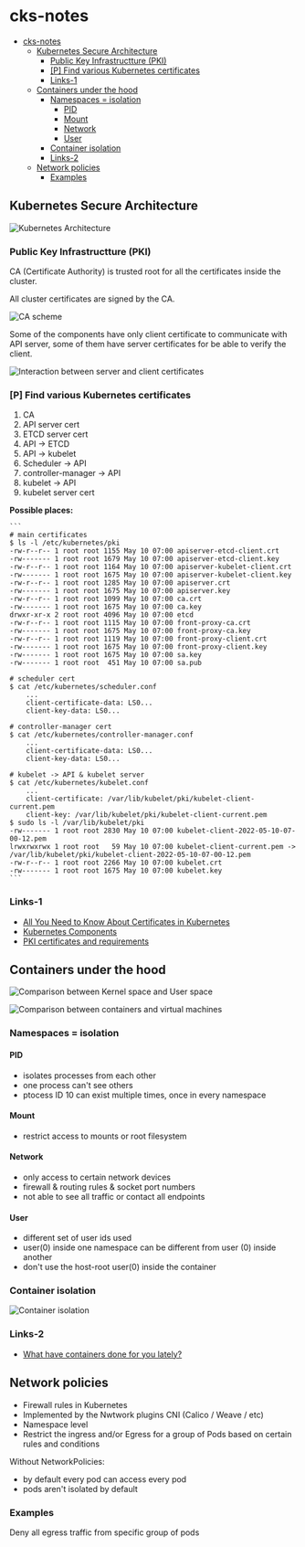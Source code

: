 # cks-notes

- [cks-notes](#cks-notes)
  - [Kubernetes Secure Architecture](#kubernetes-secure-architecture)
    - [Public Key Infrastructture (PKI)](#public-key-infrastructture-pki)
    - [[P] Find various Kubernetes certificates](#p-find-various-kubernetes-certificates)
    - [Links-1](#links-1)
  - [Containers under the hood](#containers-under-the-hood)
    - [Namespaces = isolation](#namespaces--isolation)
      - [PID](#pid)
      - [Mount](#mount)
      - [Network](#network)
      - [User](#user)
    - [Container isolation](#container-isolation)
    - [Links-2](#links-2)
  - [Network policies](#network-policies)
    - [Examples](#examples)

## Kubernetes Secure Architecture

![Kubernetes Architecture](/img/1.png "Kubernetes Architecture")

### Public Key Infrastructture (PKI)

CA (Certificate Authority) is trusted root for all the certificates inside the cluster.

All cluster certificates are signed by the CA.

![CA scheme](/img/2.png "CA scheme")

Some of the components have only client certificate to communicate with API server, some of them have server certificates for be able to verify the client.

![Interaction between server and client certificates](/img/3.png "Interaction between server and client certificates")

### [P] Find various Kubernetes certificates

1. CA
2. API server cert
3. ETCD server cert
4. API -> ETCD
5. API -> kubelet
6. Scheduler -> API
7. controller-manager -> API
8. kubelet -> API
9. kubelet server cert

**Possible places:**

    ```
    # main certificates
    $ ls -l /etc/kubernetes/pki
    -rw-r--r-- 1 root root 1155 May 10 07:00 apiserver-etcd-client.crt
    -rw------- 1 root root 1679 May 10 07:00 apiserver-etcd-client.key
    -rw-r--r-- 1 root root 1164 May 10 07:00 apiserver-kubelet-client.crt
    -rw------- 1 root root 1675 May 10 07:00 apiserver-kubelet-client.key
    -rw-r--r-- 1 root root 1285 May 10 07:00 apiserver.crt
    -rw------- 1 root root 1675 May 10 07:00 apiserver.key
    -rw-r--r-- 1 root root 1099 May 10 07:00 ca.crt
    -rw------- 1 root root 1675 May 10 07:00 ca.key
    drwxr-xr-x 2 root root 4096 May 10 07:00 etcd
    -rw-r--r-- 1 root root 1115 May 10 07:00 front-proxy-ca.crt
    -rw------- 1 root root 1675 May 10 07:00 front-proxy-ca.key
    -rw-r--r-- 1 root root 1119 May 10 07:00 front-proxy-client.crt
    -rw------- 1 root root 1675 May 10 07:00 front-proxy-client.key
    -rw------- 1 root root 1675 May 10 07:00 sa.key
    -rw------- 1 root root  451 May 10 07:00 sa.pub

    # scheduler cert
    $ cat /etc/kubernetes/scheduler.conf
        ...
        client-certificate-data: LS0...
        client-key-data: LS0...

    # controller-manager cert
    $ cat /etc/kubernetes/controller-manager.conf
        ...
        client-certificate-data: LS0...
        client-key-data: LS0...

    # kubelet -> API & kubelet server
    $ cat /etc/kubernetes/kubelet.conf
        ...
        client-certificate: /var/lib/kubelet/pki/kubelet-client-current.pem
        client-key: /var/lib/kubelet/pki/kubelet-client-current.pem
    $ sudo ls -l /var/lib/kubelet/pki
    -rw------- 1 root root 2830 May 10 07:00 kubelet-client-2022-05-10-07-00-12.pem
    lrwxrwxrwx 1 root root   59 May 10 07:00 kubelet-client-current.pem -> /var/lib/kubelet/pki/kubelet-client-2022-05-10-07-00-12.pem
    -rw-r--r-- 1 root root 2266 May 10 07:00 kubelet.crt
    -rw------- 1 root root 1675 May 10 07:00 kubelet.key
    ```

### Links-1

- [All You Need to Know About Certificates in Kubernetes](https://www.youtube.com/watch?v=gXz4cq3PKdg)
- [Kubernetes Components](https://kubernetes.io/docs/concepts/overview/components)
- [PKI certificates and requirements](https://kubernetes.io/docs/setup/best-practices/certificates)

## Containers under the hood

![Comparison between Kernel space and User space](/img/4.png "Comparison between Kernel space and User space")

![Comparison between containers and virtual machines](/img/5.png "Comparison between containers and virtual machines")

### Namespaces = isolation

#### PID

- isolates processes from each other
- one process can't see others
- ptocess ID 10 can exist multiple times, once in every namespace

#### Mount

- restrict access to mounts or root filesystem

#### Network

- only access to certain network devices
- firewall & routing rules & socket port numbers
- not able to see all traffic or contact all endpoints

#### User

- different set of user ids used
- user(0) inside one namespace can be different from user (0) inside another
- don't use the host-root user(0) inside the container

### Container isolation

![Container isolation](/img/6.png "Container isolation")

### Links-2

- [What have containers done for you lately?](https://www.youtube.com/watch?v=MHv6cWjvQjM)

## Network policies

- Firewall rules in Kubernetes
- Implemented by the Nwtwork plugins CNI (Calico / Weave / etc)
- Namespace level
- Restrict the ingress and/or Egress for a group of Pods based on certain rules and conditions

Without NetworkPolicies:

- by default every pod can access every pod
- pods aren't isolated by default

### Examples

Deny all egress traffic from specific group of pods

<!-- MARKDOWN-AUTO-DOCS:START (CODE:src=./manifests/networkpolicy-deny-egress.yaml) -->
<!-- MARKDOWN-AUTO-DOCS:END -->
